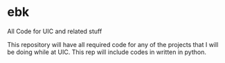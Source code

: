 # ebk
All Code for UIC and related stuff

This repository will have all required code for any of the projects that I will be doing while at UIC. This rep will include
codes in written in python.
